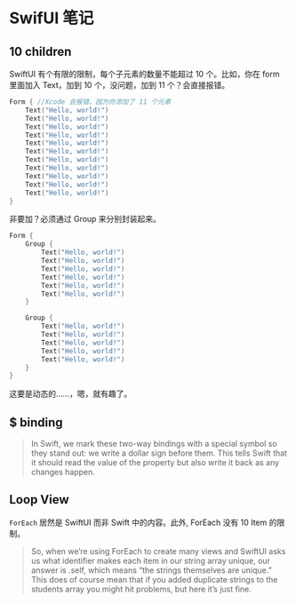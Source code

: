 
# SwifUI 笔记

## 10 children

SwiftUI 有个有限的限制，每个子元素的数量不能超过 10 个。比如，你在 form 里面加入 Text，加到 10 个，没问题，加到 11 个？会直接报错。

```Swift
Form { //Xcode 会报错，因为你添加了 11 个元素
    Text("Hello, world!")
    Text("Hello, world!")
    Text("Hello, world!")
    Text("Hello, world!")
    Text("Hello, world!")
    Text("Hello, world!")
    Text("Hello, world!")
    Text("Hello, world!")
    Text("Hello, world!")
    Text("Hello, world!")
    Text("Hello, world!")
}
```

非要加？必须通过 Group 来分别封装起来。

```Swift
Form {
    Group {
        Text("Hello, world!")
        Text("Hello, world!")
        Text("Hello, world!")
        Text("Hello, world!")
        Text("Hello, world!")
        Text("Hello, world!")
    }

    Group {
        Text("Hello, world!")
        Text("Hello, world!")
        Text("Hello, world!")
        Text("Hello, world!")
        Text("Hello, world!")
    }
}
```

这要是动态的……，嗯，就有趣了。

## $ binding

> In Swift, we mark these two-way bindings with a special symbol so they stand out: we write a dollar sign before them. This tells Swift that it should read the value of the property but also write it back as any changes happen.

## Loop View 

`ForEach` 居然是 SwiftUI 而非 Swift 中的内容。此外, ForEach 没有 10 Item 的限制。

> So, when we’re using ForEach to create many views and SwiftUI asks us what identifier makes each item in our string array unique, our answer is \.self, which means “the strings themselves are unique.” This does of course mean that if you added duplicate strings to the students array you might hit problems, but here it’s just fine.

